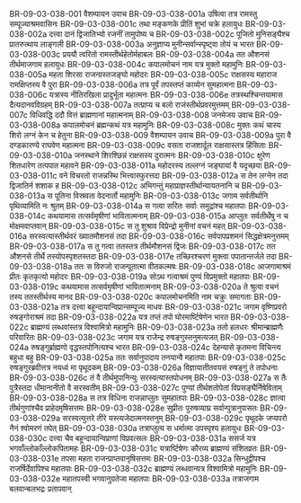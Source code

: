 BR-09-03-038-001	वैशम्पायन उवाच
BR-09-03-038-001a	उषित्वा तत्र रामस्तु सम्पूज्याश्रमवासिनः
BR-09-03-038-001c	तथा मङ्कणके प्रीतिं शुभां चक्रे हलायुधः
BR-09-03-038-002a	दत्त्वा दानं द्विजातिभ्यो रजनीं तामुपोष्य च
BR-09-03-038-002c	पूजितो मुनिसङ्घैश्च प्रातरुत्थाय लाङ्गली
BR-09-03-038-003a	अनुज्ञाप्य मुनीन्सर्वान्स्पृष्ट्वा तोयं च भारत
BR-09-03-038-003c	प्रययौ त्वरितो रामस्तीर्थहेतोर्महाबलः
BR-09-03-038-004a	तत औशनसं तीर्थमाजगाम हलायुधः
BR-09-03-038-004c	कपालमोचनं नाम यत्र मुक्तो महामुनिः
BR-09-03-038-005a	महता शिरसा राजन्ग्रस्तजङ्घो महोदरः
BR-09-03-038-005c	राक्षसस्य महाराज रामक्षिप्तस्य वै पुरा
BR-09-03-038-006a	तत्र पूर्वं तपस्तप्तं काव्येन सुमहात्मना
BR-09-03-038-006c	यत्रास्य नीतिरखिला प्रादुर्भूता महात्मनः
BR-09-03-038-006e	तत्रस्थश्चिन्तयामास दैत्यदानवविग्रहम्
BR-09-03-038-007a	तत्प्राप्य च बलो राजंस्तीर्थप्रवरमुत्तमम्
BR-09-03-038-007c	विधिवद्धि ददौ वित्तं ब्राह्मणानां महात्मनाम्
BR-09-03-038-008	जनमेजय उवाच
BR-09-03-038-008a	कपालमोचनं ब्रह्मन्कथं यत्र महामुनिः
BR-09-03-038-008c	मुक्तः कथं चास्य शिरो लग्नं केन च हेतुना
BR-09-03-038-009	वैशम्पायन उवाच
BR-09-03-038-009a	पुरा वै दण्डकारण्ये राघवेण महात्मना
BR-09-03-038-009c	वसता राजशार्दूल राक्षसास्तत्र हिंसिताः
BR-09-03-038-010a	जनस्थाने शिरश्छिन्नं राक्षसस्य दुरात्मनः
BR-09-03-038-010c	क्षुरेण शितधारेण तत्पपात महावने
BR-09-03-038-011a	महोदरस्य तल्लग्नं जङ्घायां वै यदृच्छया
BR-09-03-038-011c	वने विचरतो राजन्नस्थि भित्त्वास्फुरत्तदा
BR-09-03-038-012a	स तेन लग्नेन तदा द्विजातिर्न शशाक ह
BR-09-03-038-012c	अभिगन्तुं महाप्राज्ञस्तीर्थान्यायतनानि च
BR-09-03-038-013a	स पूतिना विस्रवता वेदनार्तो महामुनिः
BR-09-03-038-013c	जगाम सर्वतीर्थानि पृथिव्यामिति नः श्रुतम्
BR-09-03-038-014a	स गत्वा सरितः सर्वाः समुद्रांश्च महातपाः
BR-09-03-038-014c	कथयामास तत्सर्वमृषीणां भावितात्मनाम्
BR-09-03-038-015a	आप्लुतः सर्वतीर्थेषु न च मोक्षमवाप्तवान्
BR-09-03-038-015c	स तु शुश्राव विप्रेन्द्रो मुनीनां वचनं महत्
BR-09-03-038-016a	सरस्वत्यास्तीर्थवरं ख्यातमौशनसं तदा
BR-09-03-038-016c	सर्वपापप्रशमनं सिद्धक्षेत्रमनुत्तमम्
BR-09-03-038-017a	स तु गत्वा ततस्तत्र तीर्थमौशनसं द्विजः
BR-09-03-038-017c	तत औशनसे तीर्थे तस्योपस्पृशतस्तदा
BR-09-03-038-017e	तच्छिरश्चरणं मुक्त्वा पपातान्तर्जले तदा
BR-09-03-038-018a	ततः स विरुजो राजन्पूतात्मा वीतकल्मषः
BR-09-03-038-018c	आजगामाश्रमं प्रीतः कृतकृत्यो महोदरः
BR-09-03-038-019a	सोऽथ गत्वाश्रमं पुण्यं विप्रमुक्तो महातपाः
BR-09-03-038-019c	कथयामास तत्सर्वमृषीणां भावितात्मनाम्
BR-09-03-038-020a	ते श्रुत्वा वचनं तस्य ततस्तीर्थस्य मानद
BR-09-03-038-020c	कपालमोचनमिति नाम चक्रुः समागताः
BR-09-03-038-021a	तत्र दत्त्वा बहून्दायान्विप्रान्सम्पूज्य माधवः
BR-09-03-038-021c	जगाम वृष्णिप्रवरो रुषङ्गोराश्रमं तदा
BR-09-03-038-022a	यत्र तप्तं तपो घोरमार्ष्टिषेणेन भारत
BR-09-03-038-022c	ब्राह्मण्यं लब्धवांस्तत्र विश्वामित्रो महामुनिः
BR-09-03-038-023a	ततो हलधरः श्रीमान्ब्राह्मणैः परिवारितः
BR-09-03-038-023c	जगाम यत्र राजेन्द्र रुषङ्गुस्तनुमत्यजत्
BR-09-03-038-024a	रुषङ्गुर्ब्राह्मणो वृद्धस्तपोनित्यश्च भारत
BR-09-03-038-024c	देहन्यासे कृतमना विचिन्त्य बहुधा बहु
BR-09-03-038-025a	ततः सर्वानुपादाय तनयान्वै महातपाः
BR-09-03-038-025c	रुषङ्गुरब्रवीत्तत्र नयध्वं मा पृथूदकम्
BR-09-03-038-026a	विज्ञायातीतवयसं रुषङ्गुं ते तपोधनाः
BR-09-03-038-026c	तं वै तीर्थमुपानिन्युः सरस्वत्यास्तपोधनम्
BR-09-03-038-027a	स तैः पुत्रैस्तदा धीमानानीतो वै सरस्वतीम्
BR-09-03-038-027c	पुण्यां तीर्थशतोपेतां विप्रसङ्घैर्निषेविताम्
BR-09-03-038-028a	स तत्र विधिना राजन्नाप्लुतः सुमहातपाः
BR-09-03-038-028c	ज्ञात्वा तीर्थगुणांश्चैव प्राहेदमृषिसत्तमः
BR-09-03-038-028e	सुप्रीतः पुरुषव्याघ्र सर्वान्पुत्रानुपासतः
BR-09-03-038-029a	सरस्वत्युत्तरे तीरे यस्त्यजेदात्मनस्तनुम्
BR-09-03-038-029c	पृथूदके जप्यपरो नैनं श्वोमरणं तपेत्
BR-09-03-038-030a	तत्राप्लुत्य स धर्मात्मा उपस्पृश्य हलायुधः
BR-09-03-038-030c	दत्त्वा चैव बहून्दायान्विप्राणां विप्रवत्सलः
BR-09-03-038-031a	ससर्ज यत्र भगवाँल्लोकाँल्लोकपितामहः
BR-09-03-038-031c	यत्रार्ष्टिषेणः कौरव्य ब्राह्मण्यं संशितव्रतः
BR-09-03-038-031e	तपसा महता राजन्प्राप्तवानृषिसत्तमः
BR-09-03-038-032a	सिन्धुद्वीपश्च राजर्षिर्देवापिश्च महातपाः
BR-09-03-038-032c	ब्राह्मण्यं लब्धवान्यत्र विश्वामित्रो महामुनिः
BR-09-03-038-032e	महातपस्वी भगवानुग्रतेजा महातपाः
BR-09-03-038-033a	तत्राजगाम बलवान्बलभद्रः प्रतापवान्
